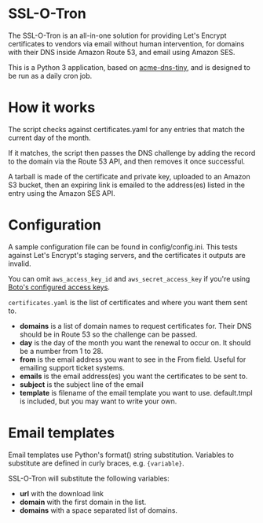 SSL-O-Tron
==========

The SSL-O-Tron is an all-in-one solution for providing
Let's Encrypt certificates to vendors via email without
human intervention, for domains with their DNS inside
Amazon Route 53, and email using Amazon SES.

This is a Python 3 application, based on 
[acme-dns-tiny](https://projects.adorsaz.ch/adrien/acme-dns-tiny/),
and is designed to be run as a daily cron job.

How it works
============

The script checks against certificates.yaml for any
entries that match the current day of the month.

If it matches, the script then passes the DNS challenge
by adding the record to the domain via the Route 53 API,
and then removes it once successful.

A tarball is made of the certificate and private key,
uploaded to an Amazon S3 bucket, then an expiring link
is emailed to the address(es) listed in the entry using
the Amazon SES API.

Configuration
=============

A sample configuration file can be found in config/config.ini.
This tests against Let's Encrypt's staging servers, and
the certificates it outputs are invalid.

You can omit `aws_access_key_id` and `aws_secret_access_key`
if you're using [Boto's configured access keys](https://boto3.readthedocs.io/en/latest/guide/configuration.html).

`certificates.yaml` is the list of certificates and where
you want them sent to.

* **domains** is a list of domain names to request certificates for. Their DNS should be in Route 53 so the challenge can be passed.
* **day** is the day of the month you want the renewal to occur on. It should be a number from 1 to 28.
* **from** is the email address you want to see in the From field. Useful for emailing support ticket systems.
* **emails** is the email address(es) you want the certificates to be sent to.
* **subject** is the subject line of the email
* **template** is filename of the email template you want to use. default.tmpl is included, but you may want to write your own.

Email templates
===============

Email templates use Python's format() string substitution. Variables to substitute are defined in curly braces, e.g. `{variable}`.

SSL-O-Tron will substitute the following variables:

* **url** with the download link
* **domain** with the first domain in the list.
* **domains** with a space separated list of domains.


